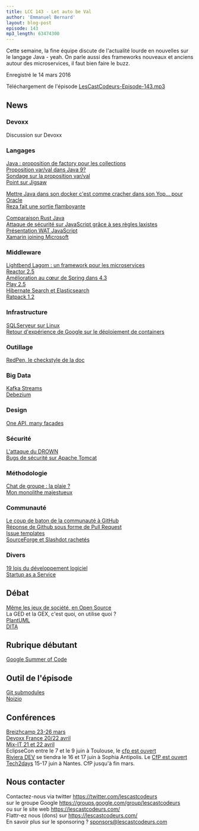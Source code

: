 ```yaml
---
title: LCC 143 - Let auto be Val
author: 'Emmanuel Bernard'
layout: blog-post
episode: 143
mp3_length: 63474300
---
```

Cette semaine, la fine équipe discute de l'actualité lourde en nouvelles sur le langage Java - yeah.
On parle aussi des frameworks nouveaux et anciens autour des microservices, il faut bien faire le buzz.

Enregistré le 14 mars 2016

Téléchargement de l'épisode [LesCastCodeurs-Episode-143.mp3](http://traffic.libsyn.com/lescastcodeurs/LesCastCodeurs-Episode-143.mp3)

##  News

###  Devoxx

Discussion sur Devoxx

### Langages

[Java : proposition de factory pour les collections](http://mail.openjdk.java.net/pipermail/platform-jep-discuss/2016-March/000041.html)  
[Proposition var/val dans Java 9?](http://openjdk.java.net/jeps/286)  
[Sondage sur la proposition var/val](https://www.surveymonkey.com/r/KGPTHCG)  
[Point sur Jigsaw](http://openjdk.java.net/projects/jigsaw/spec/sotms/)  

[Mettre Java dans son docker c'est comme cracher dans son Yop... pour Oracle](http://blog.takipi.com/running-java-on-docker-youre-breaking-the-law/)  
[Reza fait une sortie flamboyante](http://www.theregister.co.uk/2016/03/09/java_evangelist_leaves_oracle_to_save_java/?mt=1457771602618)  

[Comparaison Rust Java](https://llogiq.github.io/2016/02/28/java-rust.html)  
[Attaque de sécurité sur JavaScript grâce à ses règles laxistes](http://thedailywtf.com/articles/bidding-on-security)  
[Présentation WAT JavaScript](https://www.destroyallsoftware.com/talks/wat)  
[Xamarin joining Microsoft](https://twitter.com/migueldeicaza/status/702572829460398081)  

### Middleware

[Lightbend Lagom : un framework pour les microservices](https://www.lightbend.com/company/news/lagom-a-new-microservices-framework)  
[Reactor 2.5](https://spring.io/blog/2016/02/16/reactor-2-5-a-second-generation-reactive-foundation-for-the-jvm)  
[Amélioration au cœur de Spring dans 4.3](http://spring.io/blog/2016/03/04/core-container-refinements-in-spring-framework-4-3)  
[Play 2.5](https://groups.google.com/d/msg/play-framework/aFEkSOaAEbk/BY4fjyI9GQAJ)  
[Hibernate Search et Elasticsearch](http://in.relation.to/2016/02/29/HibernateSearchAlpha-Elasticsearch/)  
[Ratpack 1.2](https://ratpack.io/versions/1.2.0)  

### Infrastructure

[SQLServeur sur Linux](https://blogs.microsoft.com/blog/2016/03/07/announcing-sql-server-on-linux/)  
[Retour d'expérience de Google sur le déploiement de containers](http://queue.acm.org/detail.cfm?id=2898444)  

### Outillage

[RedPen, le checkstyle de la doc](http://wp.me/p4P5HK-4d)  

###  Big Data

[Kafka Streams](http://www.confluent.io/blog/introducing-kafka-streams-stream-processing-made-simple)  
[Debezium](http://debezium.io)  

### Design

[One API, many facades](http://www.infoq.com/articles/api-facades)  

### Sécurité 

[L'attaque du DROWN](http://blog.cryptographyengineering.com/2016/03/attack-of-week-drown.html)  
[Bugs de sécurité sur Apache Tomcat](http://tomcat.apache.org/security.html)  

###  Méthodologie

[Chat de groupe : la plaie ?](https://m.signalvnoise.com/is-group-chat-making-you-sweat-744659addf7d)  
[Mon monolithe majestueux](https://m.signalvnoise.com/the-majestic-monolith-29166d022228#.enug7v5go)  

### Communauté

[Le coup de baton de la communauté à GitHub](https://github.com/dear-github/dear-github)  
[Réponse de Github sous forme de Pull Request](https://github.com/bkeepers/dear-github/commit/4afa490932578027462f2a8f404a38adace02f16)  
[Issue templates](https://github.com/blog/2111-issue-and-pull-request-templates)  
[SourceForge et Slashdot rachetés](https://sourceforge.net/blog/sourceforge-acquisition-and-future-plans/)  

### Divers

[19 lois du développement logiciel](http://haacked.com/archive/2007/07/17/the-eponymous-laws-of-software-development.aspx/)  
[Startup as a Service](https://stripe.com/atlas)  

## Débat

[Même les jeux de société, en Open Source](http://www.makery.info/2016/01/22/la-ludotheque-du-futur-est-nomade-et-libre)  
La GED et la GEX, c'est quoi, on utilise quoi ?  
[PlantUML](http://plantuml.com)  
[DITA](https://en.wikipedia.org/wiki/Darwin_Information_Typing_Architecture)  

## Rubrique débutant

[Google Summer of Code](http://www.xwiki.org/xwiki/bin/view/Blog/XWiki+is+participating+in+Google+Summer+of+Code+2016)  

## Outil de l'épisode

[Git submodules](http://github.com/blog/2104-working-with-submodules)  
[Noizio](http://noiz.io)  

## Conférences

[Breizhcamp 23-26 mars](http://www.breizhcamp.org)  
[Devoxx France 20/22 avril](http://www.devoxx.fr)  
[Mix-IT 21 et 22 avril](http://www.mix-it.fr)  
EclipseCon entre le 7 et le 9 juin à Toulouse, le [cfp est ouvert](https://www.eclipsecon.org/france2016/cfp)  
[Riviera DEV](http://rivieradev.fr/) se tiendra le 16 et 17 juin à Sophia Antipolis. Le [CfP est ouvert](https://www.papercall.io/rivieradev-2016)  
[Tech2days](http://web2day.co/decouvrez-futures-tendances-tech-tech2day-2016/) 15-17 juin à Nantes. CfP jusqu'à fin mars.

## Nous contacter

Contactez-nous via twitter <https://twitter.com/lescastcodeurs>  
sur le groupe Google <https://groups.google.com/group/lescastcodeurs>  
ou sur le site web <https://lescastcodeurs.com/>  
Flattr-ez nous (dons) sur <https://lescastcodeurs.com/>  
En savoir plus sur le sponsoring ? [sponsors@lescastcodeurs.com](mailto:sponsors@lescastcodeurs.com)  
